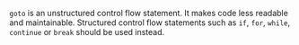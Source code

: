 
`goto` is an unstructured control flow statement. It makes code less readable and maintainable. Structured control flow statements such as `if`, `for`, `while`, `continue` or `break` should be used instead.
